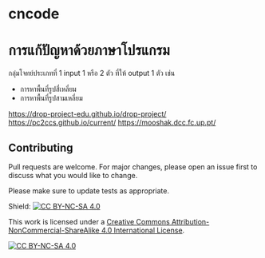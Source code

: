 # cncode
# การแก้ปัญหาด้วยภาษาโปรแกรม
กลุ่มโจทย์ประเภทที่ 1
input 1 หรือ 2 ตัว ที่ให้ output 1 ตัว เช่น
- การหาพื้นที่รูปสี่เหลี่ยม
- การหาพื้นที่รูปสามเหลี่ยม


https://drop-project-edu.github.io/drop-project/
https://pc2ccs.github.io/current/
https://mooshak.dcc.fc.up.pt/


## Contributing
Pull requests are welcome. For major changes, please open an issue first to discuss what you would like to change.

Please make sure to update tests as appropriate.

Shield: [![CC BY-NC-SA 4.0][cc-by-nc-sa-shield]][cc-by-nc-sa]

This work is licensed under a
[Creative Commons Attribution-NonCommercial-ShareAlike 4.0 International License][cc-by-nc-sa].

[![CC BY-NC-SA 4.0][cc-by-nc-sa-image]][cc-by-nc-sa]

[cc-by-nc-sa]: http://creativecommons.org/licenses/by-nc-sa/4.0/
[cc-by-nc-sa-image]: https://licensebuttons.net/l/by-nc-sa/4.0/88x31.png
[cc-by-nc-sa-shield]: https://img.shields.io/badge/License-CC%20BY--NC--SA%204.0-lightgrey.svg
